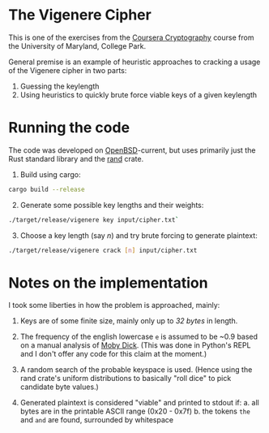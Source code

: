 # The Vigenere Cipher

This is one of the exercises from the [Coursera Cryptography](https://www.coursera.org/learn/cryptography/) course from the University of Maryland, College Park.

General premise is an example of heuristic approaches to cracking a usage of the Vigenere cipher in two parts:

1. Guessing the keylength
2. Using heuristics to quickly brute force viable keys of a given keylength

# Running the code
The code was developed on [OpenBSD](http://www.openbsd.org)-current, but uses primarily just the Rust standard library and the [rand](https://crates.io/crates/rand) crate.

1. Build using cargo:

```bash
cargo build --release
```

2. Generate some possible key lengths and their weights:

```bash
./target/release/vigenere key input/cipher.txt`
```

3. Choose a key length (say _n_) and try brute forcing to generate plaintext:

```bash
./target/release/vigenere crack [n] input/cipher.txt
```

# Notes on the implementation
I took some liberties in how the problem is approached, mainly:

1. Keys are of some finite size, mainly only up to _32 bytes_ in length.

2. The frequency of the english lowercase `e` is assumed to be ~0.9 based on a manual analysis of [Moby Dick](./input/moby_dick.txt). (This was done in Python's REPL and I don't offer any code for this claim at the moment.)

3. A random search of the probable keyspace is used. (Hence using the rand crate's uniform distributions to basically "roll dice" to pick candidate byte values.)

4. Generated plaintext is considered "viable" and printed to stdout if:
   a. all bytes are in the printable ASCII range (0x20 - 0x7f)
   b. the tokens `the` and `and` are found, surrounded by whitespace
